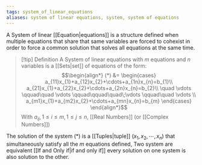 ```yaml
---
tags: system_of_linear_equations
aliases: system of linear equations, system, system of equations
---
```


A System of linear [[Equation|equations]] is a structure defined when multiple equations that share that same variables are forced to cohexist in order to force a common solution that solves all equations at the same time.

>[!tip] Definition
>A System of linear equations with $m$ equations and $n$ variables is a [[Sets|set]] of equations of the form:
> $$\begin{align*}
(*) &= \begin{cases}
a_{11}x_{1}+a_{12}x_{2}+\cdots+a_{1n}x_{n}=b_{1}\\
a_{21}x_{1}+a_{22}x_{2}+\cdots+a_{2n}x_{n}=b_{2}\\
\quad \vdots \qquad\quad \vdots \qquad\qquad\quad\;\vdots \qquad\quad \vdots \\
a_{m1}x_{1}+a_{m2}x_{2}+\cdots+a_{mn}x_{n}=b_{m}
\end{cases} 
\end{align*}$$
> With $a_{ij}, 1\le i \le m, 1\le j \le n$, [[Real Numbers]] (or [[Complex Numbers]])

The solution of the system $(*)$ is a [[Tuples|tuple]] $(x_{1}, x_{2},\cdots, x_{n})$ that simultaneously satisfy all the $m$ equations defined, Two system are equivalent [[If and Only if|if and only if]] every solution on one system is also solution to the other.

